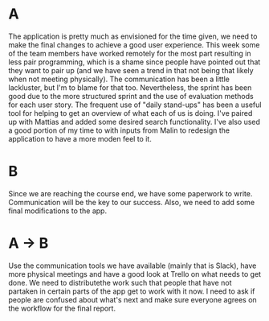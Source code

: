 # A
The application is pretty much as envisioned for the time given, we need to make the final changes to achieve a good user experience. 
This week some of the team members have worked remotely for the most part resulting in less pair programming, which is a shame since people have 
pointed out that they want to pair up (and we have seen a trend in that not being that likely when not meeting physically).  The communication 
has been a little lackluster, but I'm to blame for that too. Nevertheless, the sprint has been good due to the more structured sprint and the use 
of evaluation methods for each user story. The frequent use of "daily stand-ups" has been a useful tool for helping to get an overview of what each
of us is doing. 
I've paired up with Mattias and added some desired search functionality. I've also used a good portion of my time to with inputs from Malin to redesign the application to have a more moden feel to it.

# B 
Since we are reaching the course end, we have some paperwork to write. Communication will be the key to our success. Also, we need to add some 
final modifications to the app. 

# A -> B 
Use the communication tools we have available (mainly that is Slack), have more physical meetings and have a good look at Trello on what needs to get done. 
We need to distributethe work such that people that have not partaken in certain parts of the app get to work with it now. I need to ask if people are 
confused about what's next and make sure everyone agrees on the workflow for the final report. 

